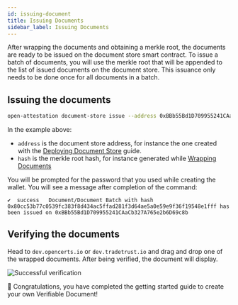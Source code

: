 ```yaml
---
id: issuing-document
title: Issuing Documents
sidebar_label: Issuing Documents
---
```


After wrapping the documents and obtaining a merkle root, the documents are ready to be issued on the document store smart contract. To issue a batch of documents, you will use the merkle root that will be appended to the list of issued documents on the document store. This issuance only needs to be done once for all documents in a batch.

## Issuing the documents

```bash
open-attestation document-store issue --address 0xBBb55Bd1D709955241CAaCb327A765e2b6D69c8b --hash 0x80cc53b77c0539fc383f8d434ac5ffad281f3d64ae5a0e59e9f36f19548e1fff  --network sepolia --encrypted-wallet-path wallet.json
```

In the example above:

- `address` is the document store address, for instance the one created with the [Deploying Document Store](/docs/integrator-section/verifiable-document/ethereum/document-store) guide.
- `hash` is the merkle root hash, for instance generated while [Wrapping Documents](/docs/integrator-section/verifiable-document/ethereum/wrapping-document)

You will be prompted for the password that you used while creating the wallet. You will see a message after completion of the command:

```text
✔  success   Document/Document Batch with hash 0x80cc53b77c0539fc383f8d434ac5ffad281f3d64ae5a0e59e9f36f19548e1fff has been issued on 0xBBb55Bd1D709955241CAaCb327A765e2b6D69c8b
```

## Verifying the documents

Head to `dev.opencerts.io` or `dev.tradetrust.io` and drag and drop one of the wrapped documents. After being verified, the document will display.

![Successful verification](/docs/integrator-section/verifiable-document/ethereum/issuing-document/verifying.png)

🎉 Congratulations, you have completed the getting started guide to create your own Verifiable Document!
